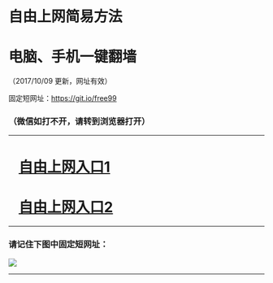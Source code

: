 ﻿# 自由上网简易方法

# 电脑、手机一键翻墙

（2017/10/09 更新，网址有效）

固定短网址：https://git.io/free99

### （微信如打不开，请转到浏览器打开）


***





# &nbsp;&nbsp; <a href="http://ft911824004.fwq-tz-1001.info/fwqtz01.html?t=100900130596 " target="_blank">自由上网入口1</a>
# &nbsp;&nbsp; <a href="http://ft1091319246.fwq-tz-1002.info/fwqtz02.html?t=100900119363 " target="_blank">自由上网入口2</a>
***

### 请记住下图中固定短网址：

<img src="https://s3-us-west-2.amazonaws.com/fwq-1001/yjfq-20170905okok.png" /> 


***

